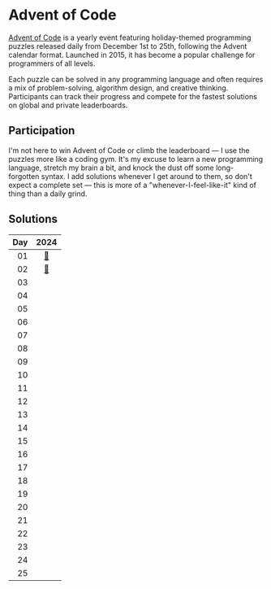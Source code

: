 # Advent of Code 

[Advent of Code](https://adventofcode.com/) is a yearly event featuring holiday-themed programming puzzles released daily from December 1st to 25th, following the Advent calendar format. Launched in 2015, it has become a popular challenge for programmers of all levels.

Each puzzle can be solved in any programming language and often requires a mix of problem-solving, algorithm design, and creative thinking. Participants can track their progress and compete for the fastest solutions on global and private leaderboards.

## Participation

I'm not here to win Advent of Code or climb the leaderboard — I use the puzzles more like a coding gym. It's my excuse to learn a new programming language, stretch my brain a bit, and knock the dust off some long-forgotten syntax. I add solutions whenever I get around to them, so don't expect a complete set — this is more of a "whenever-I-feel-like-it" kind of thing than a daily grind.

## Solutions

|  Day |                                      2024                                      |
| ---: | :----------------------------------------------------------------------------: |
|   01 | [🐍](https://github.com/tazheinrich/advent-of-code/tree/main/2024/day01/python) |
|   02 | [🐍](https://github.com/tazheinrich/advent-of-code/tree/main/2024/day02/python) |
|   03 |                                                                                |
|   04 |                                                                                |
|   05 |                                                                                |
|   06 |                                                                                |
|   07 |                                                                                |
|   08 |                                                                                |
|   09 |                                                                                |
|   10 |                                                                                |
|   11 |                                                                                |
|   12 |                                                                                |
|   13 |                                                                                |
|   14 |                                                                                |
|   15 |                                                                                |
|   16 |                                                                                |
|   17 |                                                                                |
|   18 |                                                                                |
|   19 |                                                                                |
|   20 |                                                                                |
|   21 |                                                                                |
|   22 |                                                                                |
|   23 |                                                                                |
|   24 |                                                                                |
|   25 |                                                                                |
